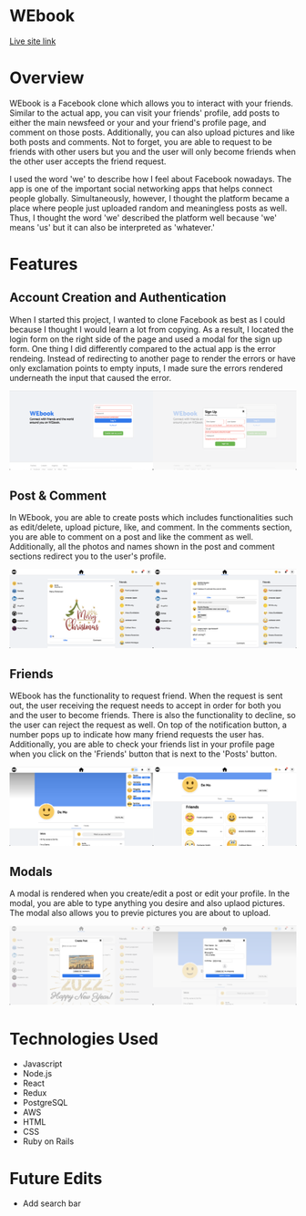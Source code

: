 # WEbook

[Live site link](https://w3book.herokuapp.com/#/)

# Overview
WEbook is a Facebook clone which allows you to interact with your friends. Similar to the actual app, you can visit your friends' profile, add posts to either the main newsfeed or your and your friend's profile page, and comment on those posts. Additionally, you can also upload pictures and like both posts and comments. Not to forget, you are able to request to be friends with other users but you and the user will only become friends when the other user accepts the friend request.

I used the word 'we' to describe how I feel about Facebook nowadays. The app is one of the important social networking apps that helps connect people globally. Simultaneously, however, I thought the platform became a place where people just uploaded random and meaningless posts as well. Thus, I thought the word 'we' described the platform well because 'we' means 'us' but it can also be interpreted as 'whatever.'

# Features

## Account Creation and Authentication

When I started this project, I wanted to clone Facebook as best as I could because I thought I would learn a lot from copying. As a result, I located the login form on the right side of the page and used a modal for the sign up form. One thing I did differently compared to the actual app is the error rendeing. Instead of redirecting to another page to render the errors or have only exclamation points to empty inputs, I made sure the errors rendered underneath the input that caused the error.

<img src="app/assets/images/readMePictures/login.png" width="50%" height="auto"/><img src="app/assets/images/readMePictures/signup.png" width="50%" height="auto"/>

## Post & Comment

In WEbook, you are able to create posts which includes functionalities such as edit/delete, upload picture, like, and comment. In the comments section, you are able to comment on a post and like the comment as well. Additionally, all the photos and names shown in the post and comment sections redirect you to the user's profile.

<img src="app/assets/images/readMePictures/post.png" width="50%" height="auto"/><img src="app/assets/images/readMePictures/comment.png" width="50%" height="auto"/>

## Friends

WEbook has the functionality to request friend. When the request is sent out, the user receiving the request needs to accept in order for both you and the user to become friends. There is also the functionality to decline, so the user can reject the request as well. On top of the notification button, a number pops up to indicate how many friend requests the user has. Additionally, you are able to check your friends list in your profile page when you click on the 'Friends' button that is next to the 'Posts' button.

<img src="app/assets/images/readMePictures/friendRequest2.png" width="50%" height="auto"/><img src="app/assets/images/readMePictures/friends.png" width="50%" height="auto"/>

## Modals

A modal is rendered when you create/edit a post or edit your profile. In the modal, you are able to type anything you desire and also uplaod pictures. The modal also allows you to previe pictures you are about to upload.

<img src="app/assets/images/readMePictures/createPost.png" width="50%" height="auto"/><img src="app/assets/images/readMePictures/editProfile.png" width="50%" height="auto"/>

# Technologies Used

- Javascript
- Node.js
- React
- Redux
- PostgreSQL
- AWS
- HTML
- CSS
- Ruby on Rails

# Future Edits

- Add search bar
